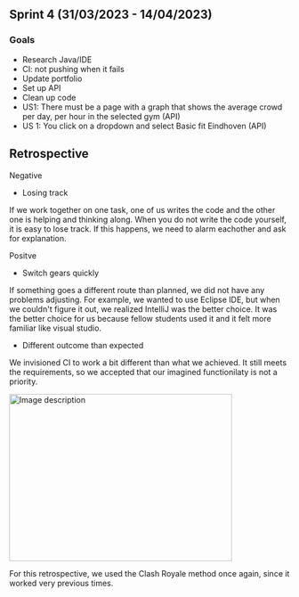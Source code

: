 ## Sprint 4 (31/03/2023 - 14/04/2023)
### Goals
 - Research Java/IDE
 - CI: not pushing when it fails
 - Update portfolio
 - Set up API
 - Clean up code
 - US1: There must be a page with a graph that shows the average crowd per day, per hour in the selected gym (API)
 - US 1: You click on a dropdown and select Basic fit Eindhoven (API)

## Retrospective 
Negative
- Losing track

If we work together on one task, one of us writes the code and the other one is helping and thinking along. When you do not write the code yourself, it is easy to lose track. If this happens, we need to alarm eachother and ask for explanation.
  
Positve
- Switch gears quickly

If something goes a different route than planned, we did not have any problems adjusting. For example, we wanted to use Eclipse IDE, but when we couldn't figure it out, we realized IntelliJ was the better choice. It was the better choice for us because fellow students used it and it felt more familiar like visual studio.

- Different outcome than expected

We invisioned CI to work a bit different than what we achieved. It still meets the requirements, so we accepted that our imagined functionilaty is not a priority. 


<img src="https://user-images.githubusercontent.com/124791770/231990266-485738b2-16a4-4567-93e5-71fe552ef12c.png" alt="Image description" width="400" height="300">

For this retrospective, we used the Clash Royale method once again, since it worked very previous times.
